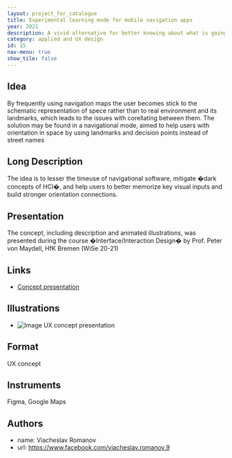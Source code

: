 ```yaml
---
layout: project_for_catalogue
title: Experimental learning mode for mobile navigation apps
year: 2021
description: A vivid alternative for better knowing about what is going on around and how to get there
category: applied and UX design
id: 15
nav-menu: true
show_tile: false
---
```

## Idea

By frequently using navigation maps the user becomes stick to the schematic representation of spece rather than to real environment and its landmarks, which leads to the issues with corellating between them. The solution may be found in a navigational mode, aimed to help users with orientation in space by using landmarks and decision points instead of street names

## Long Description

The idea is to lesser the timeuse of navigational software, mitigate �dark concepts of HCI�, and help users to better memorize key visual inputs and build stronger orientation connections.

## Presentation

The concept, including description and animated illustrations, was presented during the course �Interface/Interaction Design� by Prof. Peter von Maydell, HfK Bremen (WiSe 20-21)

## Links

- [Concept presentation](https://www.figma.com/proto/ZA9Tt6VvTMIBJrb0pmrVuS/Untitled?node-id=117%3A4634&starting-point-node-id=117%3A4775)

## Illustrations

- ![Image]('url') UX concept presentation

## Format

UX concept

## Instruments

Figma, Google Maps

## Authors

- name: Viacheslav Romanov
- url: https://www.facebook.com/viacheslav.romanov.9
